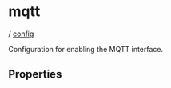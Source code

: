 # mqtt

/ [config](/reference/config/index.md) 

Configuration for enabling the MQTT interface.

## Properties

